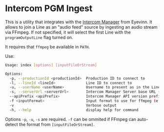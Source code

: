 Intercom PGM Ingest
===

This is a utility that integrates with the [Intercom Manager](https://github.com/Eyevinn/intercom-manager/) from Eyevinn. It allows to join a Line as an "audio feed" source by ingesting an audio stream via FFmpeg. If not specified, it will select the first Line with the `programOutputLine` flag turned on.

It requires that `ffmpeg` be available in `PATH`.

Use:

```bash
Usage: index [options] [inputFileOrStream]

Options:
  -p, --productionId <productionId>  Production ID to connect to     
  -l, --lineId <lineId>              Line ID to connect to
  -u, --userName <userName>          Username to present as in the Line
  -s, --serverUrl <serverUrl>        Intercom Manager Server base URL (e.g. "http://localhost:8000")
  --apiPrefix <apiPrefix>            Intercom Manager API version prefix (default is "/api/v1") (default: "/api/v1")
  -f <inputFormat>                   Input format to use for ffmpeg (e.g. "alsa" or "jack")
  -v                                 Verbose output
  -h, --help                         display help for command 
```

Options `-p`, `-u`, `-s` are required. `-f` can be ommited if FFmpeg can auto-detect the format from `[inputFileOrStream]`.
